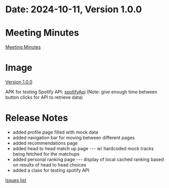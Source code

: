 

# Date: 2024-10-11, Version 1.0.0

# Meeting Minutes

[Meeting Minutes](https://git.uwaterloo.ca/s56grewa/team-102-16/-/wikis/Meeting-Minutes)

# Image

[Version 1.0.0](https://git.uwaterloo.ca/s56grewa/team-102-16/-/blob/main/mobile/release/mobile-release.apk)

APK for testing Spotify API: [spotifyApi](https://git.uwaterloo.ca/s56grewa/team-102-16/-/blob/main/apkImages/spotifyApiDemo.apk) (Note: give enough time between button clicks for API to retrieve data)

# Release Notes

- added profile page filled with mock data
- added navigation bar for moving between different pages
- added recommendations page
- added head to head match up page --- w/ hardcoded mock tracks being fetched for the matchups
- added personal ranking page --- display of local cached ranking based on results of head to head choices
- added a class for testing spotify API

[Issues list](https://git.uwaterloo.ca/s56grewa/team-102-16/-/issues)